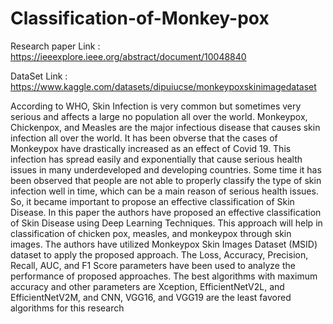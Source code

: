 # Classification-of-Monkey-pox
Research paper Link : https://ieeexplore.ieee.org/abstract/document/10048840

DataSet Link : https://www.kaggle.com/datasets/dipuiucse/monkeypoxskinimagedataset

According to WHO, Skin Infection is very common but sometimes very serious and affects a large no population all over the world. Monkeypox, Chickenpox, and Measles are the major infectious disease that causes skin infection all over the world. It has been obverse that the cases of Monkeypox have drastically increased as an effect of Covid 19. This infection has spread easily and exponentially that cause serious health issues in many underdeveloped and developing countries. Some time it has been observed that people are not able to properly classify the type of skin infection well in time, which can be a main reason of serious health issues. So, it became important to propose an effective classification of Skin Disease. In this paper the authors have proposed an effective classification of Skin Disease using Deep Learning Techniques. This approach will help in classification of chicken pox, measles, and monkeypox through skin images. The authors have utilized Monkeypox Skin Images Dataset (MSID) dataset to apply the proposed approach. The Loss, Accuracy, Precision, Recall, AUC, and F1 Score parameters have been used to analyze the performance of proposed approaches. The best algorithms with maximum accuracy and other parameters are Xception, EfficientNetV2L, and EfficientNetV2M, and CNN, VGG16, and VGG19 are the least favored algorithms for this research
